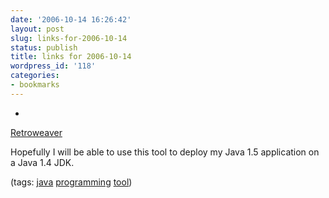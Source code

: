 ```yaml
---
date: '2006-10-14 16:26:42'
layout: post
slug: links-for-2006-10-14
status: publish
title: links for 2006-10-14
wordpress_id: '118'
categories:
- bookmarks
---
```



	
  * 
		

[Retroweaver](http://retroweaver.sourceforge.net/index.html)


		

Hopefully I will be able to use this tool to deploy my Java 1.5 application on a Java 1.4 JDK.


		

(tags: [java](http://del.icio.us/eob/java) [programming](http://del.icio.us/eob/programming) [tool](http://del.icio.us/eob/tool))


	



